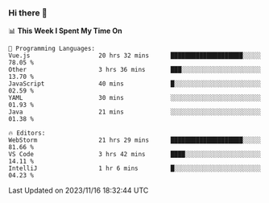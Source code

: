 ### Hi there 👋

<!--
**asdf12303116/asdf12303116** is a ✨ _special_ ✨ repository because its `README.md` (this file) appears on your GitHub profile.

Here are some ideas to get you started:

- 🔭 I’m currently working on ...
- 🌱 I’m currently learning ...
- 👯 I’m looking to collaborate on ...
- 🤔 I’m looking for help with ...
- 💬 Ask me about ...
- 📫 How to reach me: ...
- 😄 Pronouns: ...
- ⚡ Fun fact: ...
-->

<!--START_SECTION:waka-->
📊 **This Week I Spent My Time On** 

```text
💬 Programming Languages: 
Vue.js                   20 hrs 32 mins      ████████████████████░░░░░   78.05 % 
Other                    3 hrs 36 mins       ███░░░░░░░░░░░░░░░░░░░░░░   13.70 % 
JavaScript               40 mins             █░░░░░░░░░░░░░░░░░░░░░░░░   02.59 % 
YAML                     30 mins             ░░░░░░░░░░░░░░░░░░░░░░░░░   01.93 % 
Java                     21 mins             ░░░░░░░░░░░░░░░░░░░░░░░░░   01.38 % 

🔥 Editors: 
WebStorm                 21 hrs 29 mins      ████████████████████░░░░░   81.66 % 
VS Code                  3 hrs 42 mins       ████░░░░░░░░░░░░░░░░░░░░░   14.11 % 
IntelliJ                 1 hr 6 mins         █░░░░░░░░░░░░░░░░░░░░░░░░   04.23 % 
```


 Last Updated on 2023/11/16 18:32:44 UTC
<!--END_SECTION:waka-->
